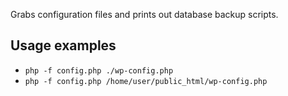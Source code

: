 Grabs configuration files and prints out database backup scripts.

## Usage examples

 * `php -f config.php ./wp-config.php`
 * `php -f config.php /home/user/public_html/wp-config.php`
